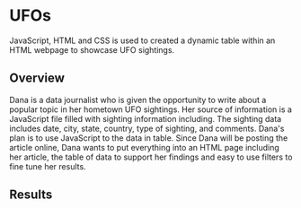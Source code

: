# UFOs
JavaScript, HTML and CSS is used to created a dynamic table within an HTML webpage to showcase UFO sightings.


## Overview
Dana is a data journalist who is given the opportunity to write about a popular topic in her hometown UFO sightings. Her source of information is a JavaScript file filled with sighting information including. The sighting data includes date, city, state, country, type of sighting, and comments. Dana's plan is to use JavaScript to the data in table. Since Dana will be posting the article online, Dana wants to put everything into an HTML page including her article, the table of data to support her findings and easy to use filters to fine tune her results. 


## Results
